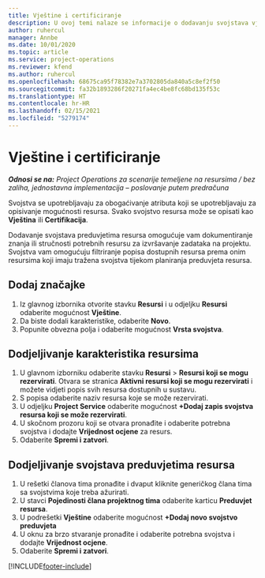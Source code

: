 ```yaml
---
title: Vještine i certificiranje
description: U ovoj temi nalaze se informacije o dodavanju svojstava vještina i certificiranja resursima.
author: ruhercul
manager: Annbe
ms.date: 10/01/2020
ms.topic: article
ms.service: project-operations
ms.reviewer: kfend
ms.author: ruhercul
ms.openlocfilehash: 68675ca95f78382e7a3702805da840a5c8ef2f50
ms.sourcegitcommit: fa32b1893286f20271fa4ec4be8fc68bd135f53c
ms.translationtype: HT
ms.contentlocale: hr-HR
ms.lasthandoff: 02/15/2021
ms.locfileid: "5279174"
---
```

# <a name="skills-and-certifications"></a>Vještine i certificiranje
_**Odnosi se na:** Project Operations za scenarije temeljene na resursima / bez zaliha, jednostavna implementacija – poslovanje putem predračuna_

Svojstva se upotrebljavaju za obogaćivanje atributa koji se upotrebljavaju za opisivanje mogućnosti resursa. Svako svojstvo resursa može se opisati kao **Vještina** ili **Certifikacija**.

Dodavanje svojstava preduvjetima resursa omogućuje vam dokumentiranje znanja ili stručnosti potrebnih resursu za izvršavanje zadataka na projektu. Svojstva vam omogućuju filtriranje popisa dostupnih resursa prema onim resursima koji imaju tražena svojstva tijekom planiranja preduvjeta resursa.

## <a name="add-characteristics"></a>Dodaj značajke

1. Iz glavnog izbornika otvorite stavku **Resursi** i u odjeljku **Resursi** odaberite mogućnost **Vještine**.
2. Da biste dodali karakteristike, odaberite **Novo**.
3. Popunite obvezna polja i odaberite mogućnost **Vrsta svojstva**.

## <a name="assign-characteristics-to-resources"></a>Dodjeljivanje karakteristika resursima

1. U glavnom izborniku odaberite stavku **Resursi** > **Resursi koji se mogu rezervirati**. Otvara se stranica **Aktivni resursi koji se mogu rezervirati** i možete vidjeti popis svih resursa dostupnih u sustavu.
2. S popisa odaberite naziv resursa koje se može rezervirati.
3. U odjeljku **Project Service** odaberite mogućnost **+Dodaj zapis svojstva resursa koji se može rezervirati**.
4. U skočnom prozoru koji se otvara pronađite i odaberite potrebna svojstva i dodajte **Vrijednost ocjene** za resurs.
5. Odaberite **Spremi i zatvori**.

## <a name="assign-characteristics-to-resource-requirements"></a>Dodjeljivanje svojstava preduvjetima resursa

1. U rešetki članova tima pronađite i dvaput kliknite generičkog člana tima sa svojstvima koje treba ažurirati.
2. U stavci **Pojedinosti člana projektnog tima** odaberite karticu **Preduvjet resursa**.
3. U podrešetki **Vještine** odaberite mogućnost **+Dodaj novo svojstvo preduvjeta**
4. U oknu za brzo stvaranje pronađite i odaberite potrebna svojstva i dodajte **Vrijednost ocjene**.
5. Odaberite **Spremi i zatvori**.

[!INCLUDE[footer-include](../includes/footer-banner.md)]